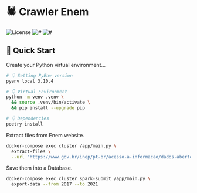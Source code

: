 # 🕷️ Crawler Enem

![License](https://img.shields.io/github/license/avcaliani/crawler-enem?logo=apache&color=lightseagreen)
![#](https://img.shields.io/badge/python-^3.8.x-3776AB.svg?logo=python&logoColor=white)
![#](https://img.shields.io/badge/spark-3.3.0-E25A1C.svg?logo=apache-spark&logoColor=white)

## 🛫 Quick Start

Create your Python virtual environment...

```bash
# 👇 Setting PyEnv version
pyenv local 3.10.4

# 👇 Virtual Environment
python -m venv .venv \
  && source .venv/bin/activate \
  && pip install --upgrade pip

# 👇 Dependencies
poetry install
```

Extract files from Enem website.

```bash
docker-compose exec cluster /app/main.py \
  extract-files \
  --url "https://www.gov.br/inep/pt-br/acesso-a-informacao/dados-abertos/microdados/enem"
```

Save them into a Database.

```bash
docker-compose exec cluster spark-submit /app/main.py \
  export-data --from 2017 --to 2021
```
